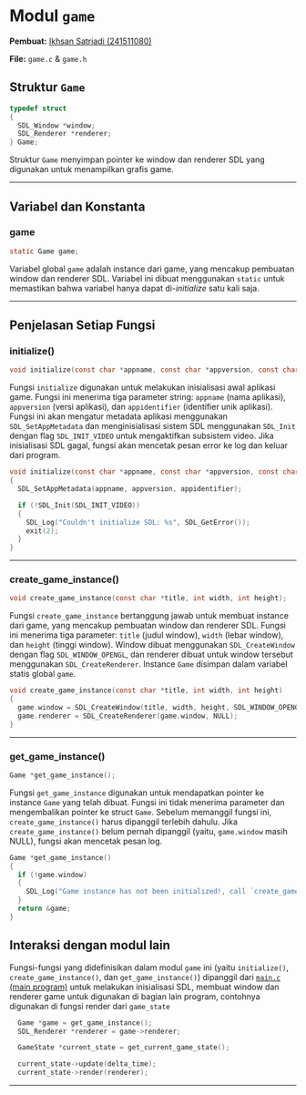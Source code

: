 # Modul `game`

**Pembuat:** [Ikhsan Satriadi (241511080)](https://github.com/ikhsan3adi)

**File:** `game.c` & `game.h`

## Struktur `Game`

```c title="game.h"
typedef struct
{
  SDL_Window *window;
  SDL_Renderer *renderer;
} Game;
```

Struktur `Game` menyimpan pointer ke window dan renderer SDL yang digunakan untuk menampilkan grafis game.

---

## Variabel dan Konstanta

### **game**

```c title="game.c"
static Game game;
```

Variabel global `game` adalah instance dari game, yang mencakup pembuatan window dan renderer SDL. Variabel ini dibuat menggunakan `static` untuk memastikan bahwa variabel hanya dapat di-_initialize_ satu kali saja.

---

## Penjelasan Setiap Fungsi

### **initialize()**

```c title="game.h"
void initialize(const char *appname, const char *appversion, const char *appidentifier);
```

Fungsi `initialize` digunakan untuk melakukan inisialisasi awal aplikasi game. Fungsi ini menerima tiga parameter string: `appname` (nama aplikasi), `appversion` (versi aplikasi), dan `appidentifier` (identifier unik aplikasi). Fungsi ini akan mengatur metadata aplikasi menggunakan `SDL_SetAppMetadata` dan menginisialisasi sistem SDL menggunakan `SDL_Init` dengan flag `SDL_INIT_VIDEO` untuk mengaktifkan subsistem video. Jika inisialisasi SDL gagal, fungsi akan mencetak pesan error ke log dan keluar dari program.

```c title="game.c"
void initialize(const char *appname, const char *appversion, const char *appidentifier)
{
  SDL_SetAppMetadata(appname, appversion, appidentifier);

  if (!SDL_Init(SDL_INIT_VIDEO))
  {
    SDL_Log("Couldn't initialize SDL: %s", SDL_GetError());
    exit(2);
  }
}
```

---

### **create_game_instance()**

```c title="game.h"
void create_game_instance(const char *title, int width, int height);
```

Fungsi `create_game_instance` bertanggung jawab untuk membuat instance dari game, yang mencakup pembuatan window dan renderer SDL. Fungsi ini menerima tiga parameter: `title` (judul window), `width` (lebar window), dan `height` (tinggi window). Window dibuat menggunakan `SDL_CreateWindow` dengan flag `SDL_WINDOW_OPENGL`, dan renderer dibuat untuk window tersebut menggunakan `SDL_CreateRenderer`. Instance `Game` disimpan dalam variabel statis global `game`.

```c title="game.c"
void create_game_instance(const char *title, int width, int height)
{
  game.window = SDL_CreateWindow(title, width, height, SDL_WINDOW_OPENGL);
  game.renderer = SDL_CreateRenderer(game.window, NULL);
}
```

---

### **get_game_instance()**

```c title="game.h"
Game *get_game_instance();
```

Fungsi `get_game_instance` digunakan untuk mendapatkan pointer ke instance `Game` yang telah dibuat. Fungsi ini tidak menerima parameter dan mengembalikan pointer ke struct `Game`. Sebelum memanggil fungsi ini, `create_game_instance()` harus dipanggil terlebih dahulu. Jika `create_game_instance()` belum pernah dipanggil (yaitu, `game.window` masih NULL), fungsi akan mencetak pesan log.

```c title="game.c" hl_lines="5"
Game *get_game_instance()
{
  if (!game.window)
  {
    SDL_Log("Game instance has not been initialized!, call `create_game_instance` first.");
  }
  return &game;
}
```

## Interaksi dengan modul lain

Fungsi-fungsi yang didefinisikan dalam modul `game` ini (yaitu `initialize()`, `create_game_instance()`, dan `get_game_instance()`) dipanggil dari [`main.c` (main program)](./main.md) untuk melakukan inisialisasi SDL, membuat window dan renderer game untuk digunakan di bagian lain program, contohnya digunakan di fungsi render dari `game_state`

```c title="main.c" hl_lines="1 2 7"
  Game *game = get_game_instance();
  SDL_Renderer *renderer = game->renderer;

  GameState *current_state = get_current_game_state();

  current_state->update(delta_time);
  current_state->render(renderer);
```

---

